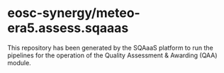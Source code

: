 <!--
SPDX-FileCopyrightText: Copyright contributors to the Software Quality Assurance as a Service (SQAaaS) project <sqaaas@ibergrid.eu>

SPDX-License-Identifier: GPL-3.0-only
-->

# eosc-synergy/meteo-era5.assess.sqaaas
This repository has been generated by the SQAaaS platform to run the pipelines
for the operation of the
Quality Assessment & Awarding (QAA)
module.